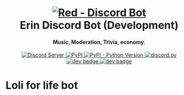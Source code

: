 
<h1 align="center">
  <br>
  <a href="https://github.com/AakashSharma7269/erin.git"><img src="https://wallpapercave.com/wp/wp3844476.jpg" alt="Red - Discord Bot"></a>
  <br>
  Erin Discord Bot (Development)
  <br>
</h1>

<h4 align="center">Music, Moderation, Trivia, economy.</h4>

<p align="center">
  <a href="https://discord.gg/davie504">
    <img src="https://discordapp.com/api/guilds/737690513876058203/widget.png?style=shield" alt="Discord Server">
  </a>
  <a href="https://pypi.org/project/Red-DiscordBot/">
     <img alt="PyPI" src="https://img.shields.io/pypi/v/Red-Discordbot">
  </a>
  <a href="https://www.python.org/downloads/">
    <img alt="PyPI - Python Version" src="https://img.shields.io/pypi/pyversions/Red-Discordbot">
  </a>
  <a href="https://github.com/Rapptz/discord.py/">
     <img src="https://img.shields.io/badge/discord-py-blue.svg" alt="discord.py">
  </a>
  <a href="https://www.python.org/downloads">
      <img src="https://img.shields.io/badge/development-(beta)-blue.svg" alt="dev badge">
  </a>
  <a href="https://www.python.org/downloads">
      <img src="https://img.shields.io/badge/Made%20with-Python-1f425f.svg" alt="dev badge">
  </a>
</p>


# Loli for life bot
